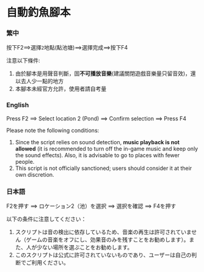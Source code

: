 # 自動釣魚腳本

### 繁中
按下F2==>選擇`2`地點(點池塘)==>選擇完成==>按下F4


注意以下條件:

1. 由於腳本是用聲音判斷，固**不可播放音樂**(建議關閉遊戲音樂量只留音效)，還以去人少一點的地方
2. 本腳本未經官方允許，使用者請自考量

### English

Press F2 ==> Select location 2 (Pond) ==> Confirm selection ==> Press F4

Please note the following conditions:

1. Since the script relies on sound detection, **music playback is not allowed** (it is recommended to turn off the in-game music and keep only the sound effects). Also, it is advisable to go to places with fewer people.
2. This script is not officially sanctioned; users should consider it at their own discretion.

### 日本語
F2を押す ==> ロケーション2（池）を選択 ==> 選択を確認 ==> F4を押す

以下の条件に注意してください：

1. スクリプトは音の検出に依存しているため、音楽の再生は許可されていません（ゲームの音楽をオフにし、効果音のみを残すことをお勧めします）。また、人が少ない場所を選ぶことをお勧めします。
2. このスクリプトは公式に許可されていないものであり、ユーザーは自己の判断でご利用ください。


